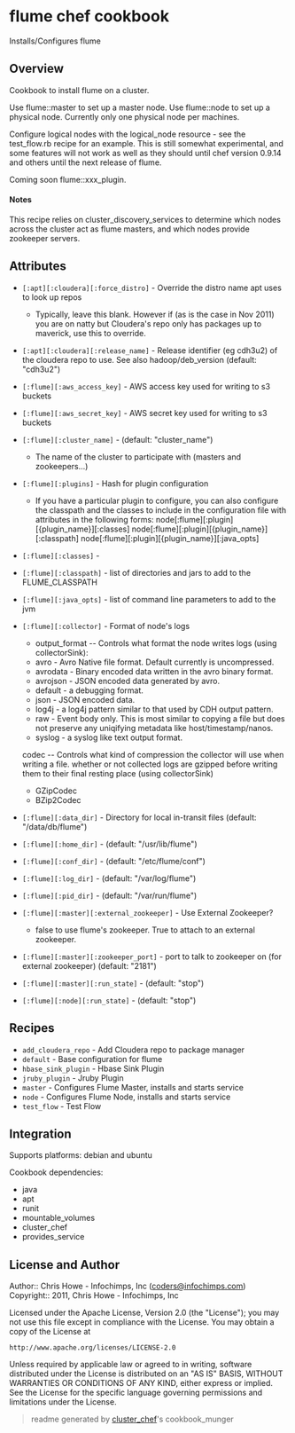 # flume chef cookbook

Installs/Configures flume

## Overview

Cookbook to install flume on a cluster.

Use flume::master to set up a master node. Use flume::node to set up a
physical node. Currently only one physical node per machines. 

Configure logical nodes with the logical_node resource - see the test_flow.rb 
recipe for an example. This is still somewhat experimental, and some features
will not work as well as they should until chef version 0.9.14 and others until
the next release of flume.

Coming soon flume::xxx_plugin.

#### Notes

This recipe relies on cluster_discovery_services to determine which nodes 
across the cluster act as flume masters, and which nodes provide zookeeper
servers.

## Attributes

* `[:apt][:cloudera][:force_distro]`  - Override the distro name apt uses to look up repos
  - Typically, leave this blank. However if (as is the case in Nov 2011) you are on natty but Cloudera's repo only has packages up to maverick, use this to override.
* `[:apt][:cloudera][:release_name]`  - Release identifier (eg cdh3u2) of the cloudera repo to use. See also hadoop/deb_version (default: "cdh3u2")
* `[:flume][:aws_access_key]`         - AWS access key used for writing to s3 buckets
* `[:flume][:aws_secret_key]`         - AWS secret key used for writing to s3 buckets
* `[:flume][:cluster_name]`           -  (default: "cluster_name")
  - The name of the cluster to participate with (masters and zookeepers...)
* `[:flume][:plugins]`                - Hash for plugin configuration
  - If you have a particular plugin to configure, you can also configure the classpath and the classes to include in the configuration file with attributes in the following forms:
  node[:flume][:plugin][{plugin_name}][:classes]
  node[:flume][:plugin][{plugin_name}][:classpath]
  node[:flume][:plugin][{plugin_name}][:java_opts]
* `[:flume][:classes]`                - 
* `[:flume][:classpath]`              - list of directories and jars to add to the FLUME_CLASSPATH
* `[:flume][:java_opts]`              - list of command line parameters to add to the jvm
* `[:flume][:collector]`              - Format of node's logs
  - output_format -- Controls what format the node writes logs (using collectorSink):
   * avro - Avro Native file format. Default currently is uncompressed.
   * avrodata - Binary encoded data written in the avro binary format.
   * avrojson - JSON encoded data generated by avro.
   * default - a debugging format.
   * json - JSON encoded data.
   * log4j - a log4j pattern similar to that used by CDH output pattern.
   * raw - Event body only. This is most similar to copying a file but does not preserve any uniqifying metadata like host/timestamp/nanos.
   * syslog - a syslog like text output format.
  
  codec -- Controls what kind of compression the collector will use when writing a file.
  whether or not collected logs are gzipped before writing
  them to their final resting place (using collectorSink)
   * GZipCodec
   * BZip2Codec
  
* `[:flume][:data_dir]`               - Directory for local in-transit files (default: "/data/db/flume")
* `[:flume][:home_dir]`               -  (default: "/usr/lib/flume")
* `[:flume][:conf_dir]`               -  (default: "/etc/flume/conf")
* `[:flume][:log_dir]`                -  (default: "/var/log/flume")
* `[:flume][:pid_dir]`                -  (default: "/var/run/flume")
* `[:flume][:master][:external_zookeeper]` - Use External Zookeeper?
  - false to use flume's zookeeper. True to attach to an external zookeeper.
* `[:flume][:master][:zookeeper_port]` - port to talk to zookeeper on (for external zookeeper) (default: "2181")
* `[:flume][:master][:run_state]`     -  (default: "stop")
* `[:flume][:node][:run_state]`       -  (default: "stop")

## Recipes 

* `add_cloudera_repo`        - Add Cloudera repo to package manager
* `default`                  - Base configuration for flume
* `hbase_sink_plugin`        - Hbase Sink Plugin
* `jruby_plugin`             - Jruby Plugin
* `master`                   - Configures Flume Master, installs and starts service
* `node`                     - Configures Flume Node, installs and starts service
* `test_flow`                - Test Flow
## Integration

Supports platforms: debian and ubuntu

Cookbook dependencies:
* java
* apt
* runit
* mountable_volumes
* cluster_chef
* provides_service


## License and Author

Author::                Chris Howe - Infochimps, Inc (<coders@infochimps.com>)
Copyright::             2011, Chris Howe - Infochimps, Inc

Licensed under the Apache License, Version 2.0 (the "License");
you may not use this file except in compliance with the License.
You may obtain a copy of the License at

    http://www.apache.org/licenses/LICENSE-2.0

Unless required by applicable law or agreed to in writing, software
distributed under the License is distributed on an "AS IS" BASIS,
WITHOUT WARRANTIES OR CONDITIONS OF ANY KIND, either express or implied.
See the License for the specific language governing permissions and
limitations under the License.

> readme generated by [cluster_chef](http://github.com/infochimps/cluster_chef)'s cookbook_munger
